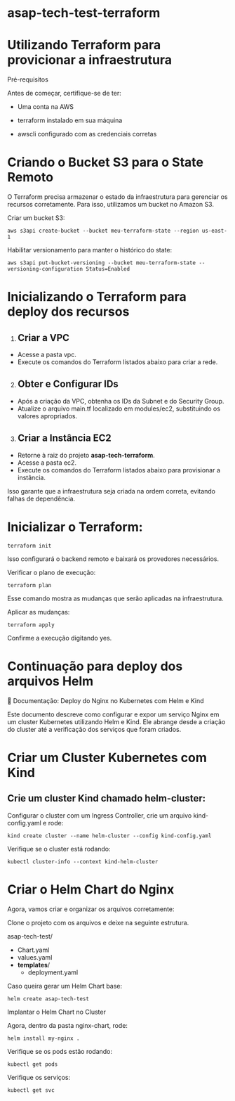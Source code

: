 # asap-tech-test-terraform

 # Utilizando Terraform para provicionar a infraestrutura

Pré-requisitos

Antes de começar, certifique-se de ter:

- Uma conta na AWS

- terraform instalado em sua máquina

- awscli configurado com as credenciais corretas


# Criando o Bucket S3 para o State Remoto

O Terraform precisa armazenar o estado da infraestrutura para gerenciar os recursos corretamente. Para isso, utilizamos um bucket no Amazon S3.

Criar um bucket S3:

    aws s3api create-bucket --bucket meu-terraform-state --region us-east-1

Habilitar versionamento para manter o histórico do state:

    aws s3api put-bucket-versioning --bucket meu-terraform-state --versioning-configuration Status=Enabled


# Inicializando o Terraform para deploy dos recursos

1. ## Criar a VPC

  - Acesse a pasta vpc.
  - Execute os comandos do Terraform listados abaixo para criar a rede.

2. ## Obter e Configurar IDs

  - Após a criação da VPC, obtenha os IDs da Subnet e do Security Group.
  - Atualize o arquivo main.tf localizado em modules/ec2, substituindo os valores apropriados.

3. ## Criar a Instância EC2

  - Retorne à raiz do projeto **asap-tech-terraform**.
  - Acesse a pasta ec2.
  - Execute os comandos do Terraform listados abaixo para provisionar a instância.
   
Isso garante que a infraestrutura seja criada na ordem correta, evitando falhas de dependência.

# Inicializar o Terraform:

    terraform init

Isso configurará o backend remoto e baixará os provedores necessários.

Verificar o plano de execução:

    terraform plan

Esse comando mostra as mudanças que serão aplicadas na infraestrutura.

Aplicar as mudanças:

    terraform apply

Confirme a execução digitando yes.






# Continuação para deploy dos arquivos Helm

📖 Documentação: Deploy do Nginx no Kubernetes com Helm e Kind

 Este documento descreve como configurar e expor um serviço Nginx em um cluster Kubernetes utilizando Helm e Kind. Ele abrange desde a criação do cluster até a verificação dos serviços que foram criados.

# Criar um Cluster Kubernetes com Kind

## Crie um cluster Kind chamado helm-cluster:

Configurar o cluster com um Ingress Controller, crie um arquivo kind-config.yaml e rode:
        
    kind create cluster --name helm-cluster --config kind-config.yaml

Verifique se o cluster está rodando:

    kubectl cluster-info --context kind-helm-cluster

# Criar o Helm Chart do Nginx
Agora, vamos criar e organizar os arquivos corretamente:

  Clone o projeto com os arquivos e deixe na seguinte estrutura.

  asap-tech-test/
 * Chart.yaml
 * values.yaml
 * **templates**/
   * deployment.yaml


Caso queira gerar um Helm Chart base:
  
    helm create asap-tech-test


Implantar o Helm Chart no Cluster

Agora, dentro da pasta nginx-chart, rode:

    helm install my-nginx .

Verifique se os pods estão rodando:

    kubectl get pods
 
 Verifique os serviços:
 
    kubectl get svc

